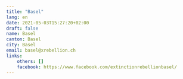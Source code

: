 ```yaml
---
title: "Basel"
lang: en
date: 2021-05-03T15:27:20+02:00
draft: false
name: Basel
canton: Basel
city: Basel
email: basel@xrebellion.ch
links:
    others: []
    facebook: https://www.facebook.com/extinctionrebellionbasel/
---
```


